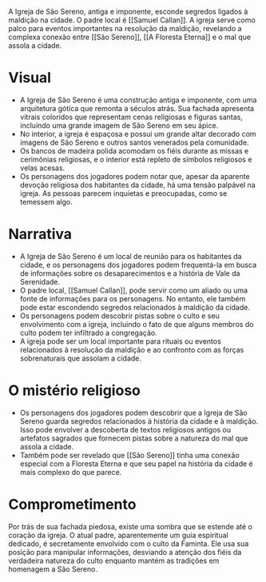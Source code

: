 A Igreja de São Sereno, antiga e imponente, esconde segredos ligados à maldição na cidade. O padre local é [[Samuel Callan]]. A igreja serve como palco para eventos importantes na resolução da maldição, revelando a complexa conexão entre [[São Sereno]], [[A Floresta Eterna]] e o mal que assola a cidade.
# Visual

- A Igreja de São Sereno é uma construção antiga e imponente, com uma arquitetura gótica que remonta a séculos atrás. Sua fachada apresenta vitrais coloridos que representam cenas religiosas e figuras santas, incluindo uma grande imagem de São Sereno em seu ápice.
- No interior, a igreja é espaçosa e possui um grande altar decorado com imagens de São Sereno e outros santos venerados pela comunidade.
- Os bancos de madeira polida acomodam os fiéis durante as missas e cerimônias religiosas, e o interior está repleto de símbolos religiosos e velas acesas.
- Os personagens dos jogadores podem notar que, apesar da aparente devoção religiosa dos habitantes da cidade, há uma tensão palpável na igreja. As pessoas parecem inquietas e preocupadas, como se temessem algo.

# Narrativa

- A Igreja de São Sereno é um local de reunião para os habitantes da cidade, e os personagens dos jogadores podem frequentá-la em busca de informações sobre os desaparecimentos e a história de Vale da Serenidade.
- O padre local, [[Samuel Callan]], pode servir como um aliado ou uma fonte de informações para os personagens. No entanto, ele também pode estar escondendo segredos relacionados à maldição da cidade.
- Os personagens podem descobrir pistas sobre o culto e seu envolvimento com a igreja, incluindo o fato de que alguns membros do culto podem ter infiltrado a congregação.
- A igreja pode ser um local importante para rituais ou eventos relacionados à resolução da maldição e ao confronto com as forças sobrenaturais que assolam a cidade.

# O mistério religioso

- Os personagens dos jogadores podem descobrir que a Igreja de São Sereno guarda segredos relacionados à história da cidade e à maldição. Isso pode envolver a descoberta de textos religiosos antigos ou artefatos sagrados que fornecem pistas sobre a natureza do mal que assola a cidade.
- Também pode ser revelado que [[São Sereno]] tinha uma conexão especial com a Floresta Eterna e que seu papel na história da cidade é mais complexo do que parece.

# Comprometimento

Por trás de sua fachada piedosa, existe uma sombra que se estende até o coração da igreja. O atual padre, aparentemente um guia espiritual dedicado, é secretamente envolvido com o culto da Faminta. Ele usa sua posição para manipular informações, desviando a atenção dos fiéis da verdadeira natureza do culto enquanto mantém as tradições em homenagem a São Sereno.